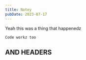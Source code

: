 ```yaml
---
title: Notey
pubDate: 2023-07-17
---
```

Yeah this was a thing that happenedz

```
Code workz too
```
## AND HEADERS
